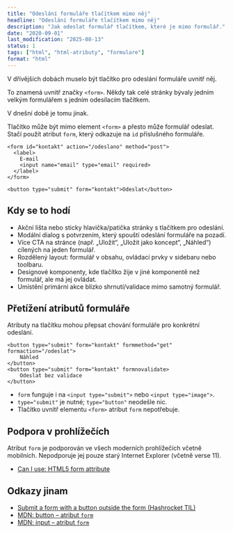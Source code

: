 ```yaml
---
title: "Odeslání formuláře tlačítkem mimo něj"
headline: "Odeslání formuláře tlačítkem mimo něj"
description: "Jak odeslat formulář tlačítkem, které je mimo formulář."
date: "2020-09-01"
last_modification: "2025-08-13"
status: 1
tags: ["html", "html-atributy", "formulare"]
format: "html"
---
```


<p>V dřívějších dobách muselo být tlačítko pro odeslání formuláře uvnitř něj.</p>

<p>To znamená uvnitř značky <code>&lt;form></code>. Někdy tak celé stránky bývaly jedním velkým formulářem s jedním odesílacím tlačítkem.</p>

<p>V dnešní době je tomu jinak.</p>

<p>Tlačítko může být mimo element <code>&lt;form></code> a přesto může formulář odeslat. Stačí použít atribut <code>form</code>, který odkazuje na <code>id</code> příslušného formuláře.</p>

<pre><code>&lt;form id="kontakt" action="/odeslano" method="post">
  &lt;label>
    E‑mail
    &lt;input name="email" type="email" required>
  &lt;/label>
&lt;/form>

&lt;button type="submit" form="kontakt">Odeslat&lt;/button></code></pre>

<h2 id="kdy-se-hodi">Kdy se to hodí</h2>

<ul>
  <li>Akční lišta nebo sticky hlavička/patička stránky s tlačítkem pro odeslání.</li>
  <li>Modální dialog s potvrzením, který spouští odeslání formuláře na pozadí.</li>
  <li>Více CTA na stránce (např. „Uložit“, „Uložit jako koncept“, „Náhled“) cílených na jeden formulář.</li>
  <li>Rozdělený layout: formulář v obsahu, ovládací prvky v sidebaru nebo toolbaru.</li>
  <li>Designové komponenty, kde tlačítko žije v jiné komponentě než formulář, ale má jej ovládat.</li>
  <li>Umístění primární akce blízko shrnutí/validace mimo samotný formulář.</li>
  
  </ul>

<h2 id="pretizeni">Přetížení atributů formuláře</h2>

<p>Atributy na tlačítku mohou přepsat chování formuláře pro konkrétní odeslání.</p>

<pre><code>&lt;button type="submit" form="kontakt" formmethod="get" formaction="/odeslat">
    Náhled
&lt;/button>
&lt;button type="submit" form="kontakt" formnovalidate>
    Odeslat bez validace
&lt;/button></code></pre>

<ul>
  <li><code>form</code> funguje i na <code>&lt;input type="submit"></code> nebo <code>&lt;input type="image"></code>.</li>
  <li><code>type="submit"</code> je nutné; <code>type="button"</code> neodešle nic.</li>
  <li>Tlačítko uvnitř elementu <code>&lt;form></code> atribut <code>form</code> nepotřebuje.</li>
</ul>
<h2 id="podpora">Podpora v prohlížečích</h2>

<p>Atribut <code>form</code> je podporován ve všech moderních prohlížečích včetně mobilních. Nepodporuje jej pouze starý Internet Explorer (včetně verse&nbsp;11).</p>
<div class="external-content">
<ul>
<li><a href="https://caniuse.com/form-attribute">Can I use: HTML5 form attribute</a></li>
</ul>

</div>

<h2 id="odkazy">Odkazy jinam</h2>

<ul>
  <li><a href="https://til.hashrocket.com/posts/v2s2gxgifj-submit-a-form-with-a-button-outside-the-form">Submit a form with a button outside the form (Hashrocket TIL)</a></li>
  <li><a href="https://developer.mozilla.org/docs/Web/HTML/Element/button#attr-form">MDN: button – atribut <code>form</code></a></li>
  <li><a href="https://developer.mozilla.org/docs/Web/HTML/Element/input#attr-form">MDN: input – atribut <code>form</code></a></li>
</ul>
